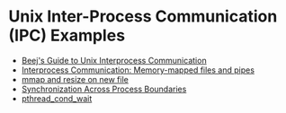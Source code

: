 Unix Inter-Process Communication (IPC) Examples
===============================================

- [Beej's Guide to Unix Interprocess Communication](https://beej.us/guide/bgipc/)
- [Interprocess Communication: Memory-mapped files and pipes](https://courses.engr.illinois.edu/cs241/sp2014/lecture/27-IPC.pdf)
- [mmap and resize on new file](https://gist.github.com/marcetcheverry/991042/f8426523406419c0824b519da9bb12fc9713aae6)
- [Synchronization Across Process Boundaries](https://docs.oracle.com/cd/E19455-01/806-5257/6je9h032v/index.html)
- [pthread_cond_wait](https://github.com/angrave/SystemProgramming/wiki/Synchronization,-Part-5:-Condition-Variables#example)